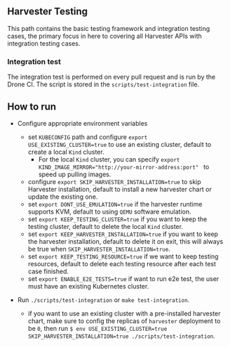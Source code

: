 ## Harvester Testing

This path contains the basic testing framework and integration testing cases, the primary focus in here to covering all Harvester APIs with integration testing cases.

### Integration test
The integration test is performed on every pull request and is run by the Drone CI. The script is stored in the `scripts/test-integration` file.

## How to run
  * Configure appropriate environment variables
    - set `KUBECONFIG` path and configure `export USE_EXISTING_CLUSTER=true` to use an existing cluster, default to create a local `Kind` cluster.
        - For the local `Kind` cluster, you can specify `export KIND_IMAGE_MIRROR="http://your-mirror-address:port" ` to speed up pulling images.
    - configure `export SKIP_HARVESTER_INSTALLATION=true` to skip Harvester installation, default to install a new harvester chart or update the existing one.
    - set `export DONT_USE_EMULATION=true` if the harvester runtime supports KVM, default to using `QEMU` software emulation.
    - set `export KEEP_TESTING_CLUSTER=true` if you want to keep the testing cluster, default to delete the local `Kind` cluster.
    - set `export KEEP_HARVESTER_INSTALLATION=true` if you want to keep the harvester installation, default to delete it on exit, this will always be true when `SKIP_HARVESTER_INSTALLATION=true`.
    - set `export KEEP_TESTING_RESOURCE=true` if we want to keep testing resources, default to delete each testing resource after each test case finished.
    - set `export ENABLE_E2E_TESTS=true` if want to run e2e test, the user must have an existing Kubernetes cluster.

* Run `./scripts/test-integration` or `make test-integration`.
    - if you want to use an existing cluster with a pre-installed harvester chart, make sure to config the replicas of `harvester` deployment to be `0`, then run `$ env USE_EXISTING_CLUSTER=true SKIP_HARVESTER_INSTALLATION=true ./scripts/test-integration`. 

